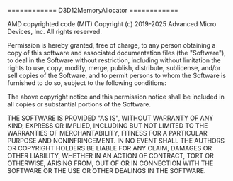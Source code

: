 ============ D3D12MemoryAllocator ============ 

AMD copyrighted code (MIT) 
Copyright (c) 2019-2025 Advanced Micro Devices, Inc. All rights reserved.

Permission is hereby granted, free of charge, to any person obtaining a copy of this software and associated documentation 
files (the "Software"), to deal in the Software without restriction, including without limitation the rights to use, copy, 
modify, merge, publish, distribute, sublicense, and/or sell copies of the Software, and to permit persons to whom the 
Software is furnished to do so, subject to the following conditions: 

The above copyright notice and this permission notice shall be included in all copies or substantial portions of the 
Software. 

THE SOFTWARE IS PROVIDED "AS IS", WITHOUT WARRANTY OF ANY KIND, EXPRESS OR IMPLIED, INCLUDING BUT NOT LIMITED TO THE 
WARRANTIES OF MERCHANTABILITY, FITNESS FOR A PARTICULAR PURPOSE AND NONINFRINGEMENT.  IN NO EVENT SHALL THE AUTHORS OR 
COPYRIGHT HOLDERS BE LIABLE FOR ANY CLAIM, DAMAGES OR OTHER LIABILITY, WHETHER IN AN ACTION OF CONTRACT, TORT OR OTHERWISE, 
ARISING FROM, OUT OF OR IN CONNECTION WITH THE SOFTWARE OR THE USE OR OTHER DEALINGS IN THE SOFTWARE.
